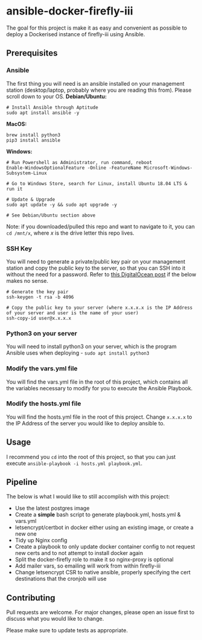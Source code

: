 # ansible-docker-firefly-iii

The goal for this project is make it as easy and convenient as possible to deploy a Dockerised instance of firefly-iii using Ansible.

## Prerequisites
### Ansible
The first thing you will need is an ansible installed on your management station (desktop/laptop, probably where you are reading this from). Please scroll down to your OS.
**Debian/Ubuntu:**
```
# Install Ansible through Aptitude
sudo apt install ansible -y
```
**MacOS:**
```
brew install python3
pip3 install ansible
```
**Windows:**
```
# Run Powershell as Administrator, run command, reboot
Enable-WindowsOptionalFeature -Online -FeatureName Microsoft-Windows-Subsystem-Linux

# Go to Windows Store, search for Linux, install Ubuntu 18.04 LTS & run it

# Update & Upgrade
sudo apt update -y && sudo apt upgrade -y

# See Debian/Ubuntu section above
```
Note: if you downloaded/pulled this repo and want to navigate to it, you can `cd /mnt/x`, where *x* is the drive letter this repo lives.

### SSH Key
You will need to generate a private/public key pair on your management station and copy the public key to the server, so that you can SSH into it without the need for a password. Refer to [this DigitalOcean post](https://www.digitalocean.com/community/tutorials/how-to-set-up-ssh-keys--2) if the below makes no sense.
```
# Generate the key pair
ssh-keygen -t rsa -b 4096

# Copy the public key to your server (where x.x.x.x is the IP Address of your server and user is the name of your user)
ssh-copy-id user@x.x.x.x
```

### Python3 on your server
You will need to install python3 on your server, which is the program Ansible uses when deploying - `sudo apt install python3`

### Modify the vars.yml file
You will find the vars.yml file in the root of this project, which contains all the variables necessary to modify for you to execute the Ansible Playbook.

### Modify the hosts.yml file
You will find the hosts.yml file in the root of this project. Change `x.x.x.x` to the IP Address of the server you would like to deploy ansible to.

## Usage
I recommend you `cd` into the root of this project, so that you can just execute `ansible-playbook -i hosts.yml playbook.yml`.

## Pipeline
The below is what I would like to still accomplish with this project:
* Use the latest postgres image
* Create a **simple** bash script to generate playbook.yml, hosts.yml & vars.yml
* letsencrypt/certbot in docker either using an existing image, or create a new one
* Tidy up Nginx config
* Create a playbook to only update docker container config to not request new certs and to not attempt to install docker again
* Split the docker-firefly role to make it so nginx-proxy is optional
* Add mailer vars, so emailing will work from within firefly-iii
* Change letsencrypt CSR to native ansible, properly specifying the cert destinations that the cronjob will use

## Contributing
Pull requests are welcome. For major changes, please open an issue first to discuss what you would like to change.

Please make sure to update tests as appropriate.
